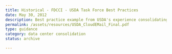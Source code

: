 ```yaml
---
title: Historical - FDCCI - USDA Task Force Best Practices
date: May 30, 2012
description: Best practice example from USDA's experience consolidating 21 email systems into an enterprise system using Cloud Services.
permalink: /assets/resources/USDA_CloudEMail_Final.pdf
type: guidance
category: data center consolidation
status: archive

---
```

